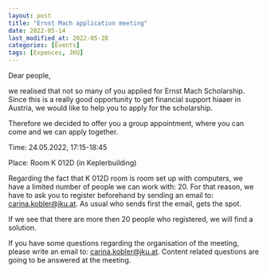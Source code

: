 ```yaml
---
layout: post
title: "Ernst Mach application meeting"
date: 2022-05-14
last_modified_at: 2022-05-28
categories: [Events]
tags: [Expences, JKU]
---
```


Dear people,

we realised that not so many of you applied for Ernst Mach Scholarship. Since this is a really good opportunity to get financial support hiaaer in Austria, we would like to help you to apply for the scholarship.

Therefore we decided to offer you a group appointment, where you can come and we can apply together.

Time: 24.05.2022, 17:15-18:45

Place: Room K 012D (in Keplerbuilding)


Regarding the fact that K 012D room is room set up with computers, we have a limited number of people we can work with: 20. For that reason, we have to ask you to register beforehand by sending an email to: carina.kobler@jku.at. As usual who sends first the email, gets the spot.

If we see that there are more then 20 people who registered, we will find a solution.

If you have some questions regarding the organisation of the meeting, please write an email to: carina.kobler@jku.at. Content related questions are going to be answered at the meeting.
